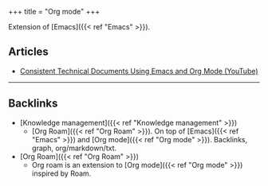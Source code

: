 +++
title = "Org mode"
+++


Extension of [Emacs]({{< ref "Emacs" >}}).

## Articles

-   [Consistent Technical Documents Using Emacs and Org Mode (YouTube)](https://www.youtube.com/watch?v=0g9BcZvQbXU)



---
## Backlinks
* [Knowledge management]({{< ref "Knowledge management" >}})
	* [Org Roam]({{< ref "Org Roam" >}}). On top of [Emacs]({{< ref "Emacs" >}}) and [Org mode]({{< ref "Org mode" >}}). Backlinks, graph, org/markdown/txt.
* [Org Roam]({{< ref "Org Roam" >}})
	* Org roam is an extension to [Org mode]({{< ref "Org mode" >}}) inspired by Roam.

